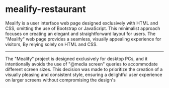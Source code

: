 # mealify-restaurant
Mealify is a user interface web page designed exclusively with HTML and CSS,
omitting the use of Bootstrap or JavaScript. This minimalist approach focuses
on creating an elegant and straightforward layout for users. The "Mealify" web page provides a seamless,
visually appealing experience for visitors, By relying solely on HTML and CSS.
******************************************************************************************************
The "Mealify" project is designed exclusively for desktop PCs,
and it intentionally avoids the use of "@media screen" queries 
to accommodate different screen sizes. This decision was made to
prioritize the creation of a visually pleasing and consistent style, ensuring a delightful 
user experience on larger screens without compromising the design's 
